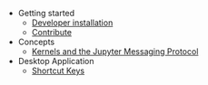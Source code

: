 * Getting started
    * [Developer installation](getting-started/install.md)
    * [Contribute](getting-started/contribute.md)
* Concepts
    * [Kernels and the Jupyter Messaging Protocol](concepts/kernels.md)
* Desktop Application
    * [Shortcut Keys](desktop/shortcut-keys.md)